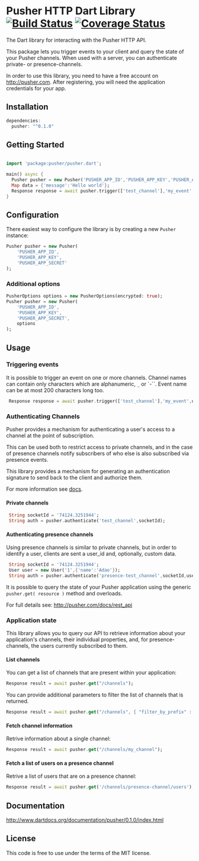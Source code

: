 # Pusher HTTP Dart Library [![Build Status](https://travis-ci.org/adaojunior/pusher.svg?branch=master)](https://travis-ci.org/adaojunior/pusher) [![Coverage Status](https://coveralls.io/repos/adaojunior/pusher/badge.svg?branch=master&service=github)](https://coveralls.io/github/adaojunior/pusher?branch=master)

The Dart library for interacting with the Pusher HTTP API.

This package lets you trigger events to your client and query the state of your Pusher channels. When used with a server, you can authenticate private- or presence-channels.

In order to use this library, you need to have a free account on <http://pusher.com>. After registering, you will need the application credentials for your app.

## Installation

```dart
dependencies:
  pusher: "^0.1.0"
```

## Getting Started

```dart

import 'package:pusher/pusher.dart';

main() async {
  Pusher pusher = new Pusher('PUSHER_APP_ID','PUSHER_APP_KEY','PUSHER_APP_SECRET');
  Map data = {'message':'Hello world'};
  Response response = await pusher.trigger(['test_channel'],'my_event',data);
}

```

## Configuration

There easiest way to configure the library is by creating a new `Pusher` instance:

```dart
Pusher pusher = new Pusher(
    'PUSHER_APP_ID',
    'PUSHER_APP_KEY',
    'PUSHER_APP_SECRET'
);
```
### Additional options
```dart
PusherOptions options = new PusherOptions(encrypted: true);
Pusher pusher = new Pusher(
    'PUSHER_APP_ID',
    'PUSHER_APP_KEY',
    'PUSHER_APP_SECRET',
    options
);
```

## Usage

### Triggering events

It is possible to trigger an event on one or more channels. Channel names can contain only characters which are alphanumeric, `_` or `-``. Event name can be at most 200 characters long too.

```dart
 Response response = await pusher.trigger(['test_channel'],'my_event',data);
```

### Authenticating Channels

Pusher provides a mechanism for authenticating a user's access to a channel at the point of subscription.

This can be used both to restrict access to private channels, and in the case of presence channels notify subscribers of who else is also subscribed via presence events.

This library provides a mechanism for generating an authentication signature to send back to the client and authorize them.

For more information see [docs](http://pusher.com/docs/authenticating_users).

#### Private channels

```dart
 String socketId = '74124.3251944';
 String auth = pusher.authenticate('test_channel',socketId);
```

#### Authenticating presence channels

Using presence channels is similar to private channels, but in order to identify a user, clients are sent a user_id and, optionally, custom data.

```dart
 String socketId = '74124.3251944';
 User user = new User('1',{'name':'Adao'});
 String auth = pusher.authenticate('presence-test_channel',socketId,user);
```
It is possible to query the state of your Pusher application using the generic `pusher.get( resource )` method and overloads.

For full details see: <http://pusher.com/docs/rest_api>

### Application state

This library allows you to query our API to retrieve information about your application's channels, their individual properties, and, for presence-channels, the users currently subscribed to them.

#### List channels

You can get a list of channels that are present within your application:

```dart
Response result = await pusher.get("/channels");
```
You can provide additional parameters to filter the list of channels that is returned.

```dart
Response result = await pusher.get("/channels", { "filter_by_prefix" : "presence-" } );
```

#### Fetch channel information

Retrive information about a single channel:

```dart
Response result = await pusher.get("/channels/my_channel");
```
#### Fetch a list of users on a presence channel

Retrive a list of users that are on a presence channel:

```dart
Response result = await pusher.get('/channels/presence-channel/users');
```

## Documentation

http://www.dartdocs.org/documentation/pusher/0.1.0/index.html

## License

This code is free to use under the terms of the MIT license.
